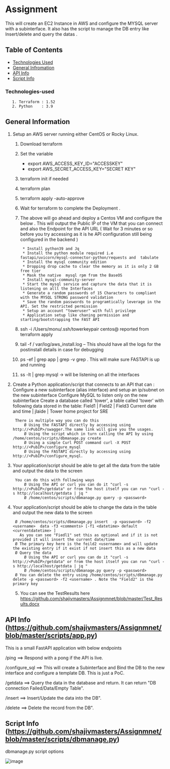 # Assignment
This will create an EC2 Instance in AWS and configure the MYSQL server with a subinterface. It also has the script to manage the DB entry like Insert/delete and query the datas .


## Table of Contents
* [Technologies Used](#technologies-used)
* [General Infromation](#general-information)
* [API Info](#api-info)
* [Script Info](#script-info)

### Technologies-used

       1. Terraform : 1.52
       2. Python    : 3.9

## General Information
1. Setup an AWS server running either CentOS or Rocky Linux.
	
	1. Download terraform
	2.  Set the variable
	    *  export AWS_ACCESS_KEY_ID="ACCESSKEY"
		*  export AWS_SECRET_ACCESS_KEY="SECRET KEY"
	
	3.  terraform init if needed
	4.  terraform plan
	5.  terraform apply -auto-approve
	6.  Wait for terraform to complete the Deployment .
	7.  The above will go ahead and deploy a Centos VM and configure the below . This will output the Public IP of the VM that you can connect and also the Endpoint for the API URL ( Wait for 3 minutes or so before you try accessing as it is  he API configuration still being configured in the backend )

    		 * Install python39 and Jq
	         * Install the python module required i.e fastapi/uvicorn/mysql-connector-python/requests and  tabulate
	         * Install the mysql community edition
	         * Dropping drop cache to clear the memory as it is only 2 GB free tier
	         * Mask the native  mysql rpm from the BaseOS
	         * Install mysql-community-server
	         * Start the mysql service and capture the data that it is listening on alll the Interfaces
   	         * Generate a random passwords of 15 Characters to compliant with the MYSQL STRONG password validation
    		 * Save the random passwords to programtically leverage in the API. Set the restricted permission       
	         * Setup an account "toweruser" with full privilege 
	         * Application setup like chaning permission and starting/bootstrapping the FAST API

    9.	ssh -i /Users/monu/.ssh/towerkeypair centos@<publicip> reported from terraform apply
    10.	tail -f / var/log/aws_install.log – This should have all the logs for the postinstall details in case for debugging
    11.	ps -ef | grep app | grep -v grep . This will make sure FASTAPI is up and running
    12.	ss -lt | grep mysql -> will be listening on all the interfaces


3. Create a Python application/script that connects to an API that can : 
Configure a new subinterface (alias interface) and setup an ip/subnet on the new subinterface
Configure MySQL to listen only on the new subinterface
Create a database called 'tower', a table called 'tower' with following data stored in the table:
Field1 | Field2 | Field3
Current date and time | jlaide | Tower home project for SRE

		There is multiple way you can do this 
			Ø Using the FASTAPI directly by accessing using http://<PubIP>/swagger.The same link will give you the usages. 
			Ø Using the script which in turn calling the API by using  /home/centos/scripts/dbmanage.py create 
			Ø Using a simple Curl POST command curl -X POST http://<PubIP>/configure_mysql
			Ø Using the FASTAPI directly by accessing using http://<PubIP>/configure_mysql.

3. Your application/script should be able to get all the data from the table and output the data to the screen
   
		You can do this with following ways
			Ø Using the API or curl you can do it "curl -s  http://<PubIP>/getdata" or from the host itself you can run "curl -s http://localhost/getdata | jq "
			Ø /home/centos/scripts/dbmanage.py query -p <password> 
		
4. Your application/script should be able to change the data in the table and output the new data to the screen 

		Ø /home/centos/scripts/dbmanage.py insert  -p <password> -f2 <username>  data -f3 <comments> [-f1 <datetime> default <currentdatetime> ]
		  As you can see "Fiedl1" set this as optional and if it is not provided it will insert the current date/time 							
		Ø The primary key here is the feild2 <username> and will update the existing entry if it exist if not insert this as a new data 	
		Ø Query the data 
			Ø Using the API or curl you can do it "curl -s  http://<PubIP>/getdata" or from the host itself you can run "curl -s http://localhost/getdata | jq "
			Ø /home/centos/scripts/dbmanage.py query -p <password>
   		Ø You can delete the entry using /home/centos/scripts/dbmanage.py delete -p <password> -f2 <username> . Note the "Field2" is the primary key

   5. You can see the TestResults here https://github.com/shajivmasters/Assignmnet/blob/master/Test_Results.docx

## API Info (https://github.com/shajivmasters/Assignmnet/blob/master/scripts/app.py)

This is a small FastAPI application with below endpoints 

/ping       		==> Respond with a pong if the API is live.

/configure_sql           ==> This will create a Subinterface and Bind the DB to the new interface and configure a template DB. This is just a PoC.

/getdata                 ==> Query the data in the database and return. It can return "DB connection Failed/Data/Empty Table".

/insert                   ==> Insert/Update the data into the DB".

/delete                   ==> Delete the record from the DB".



## Script Info (https://github.com/shajivmasters/Assignmnet/blob/master/scripts/dbmanage.py) 
dbmanage.py script options 

![image](https://github.com/shajivmasters/Assignmnet/assets/116799274/811f7cf6-1c00-48dc-8619-8414ec0d8803)
